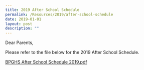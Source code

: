 ```yaml
---
title: 2019 After School Schedule
permalink: /Resources/2019/after-school-schedule
date: 2019-01-01
layout: post
description: ""
---
```

Dear Parents,

  

Please refer to the file below for the 2019 After School Schedule.

  

[BPGHS After School Schedule 2019.pdf](https://www-bpghs-moe-edu-sg-admin.cwp.sg/qql/slot/u148/BPGHS%202019/Announcements%20&%20Updates/2019%20After%20School%20Schedule/BPGHS%20After%20School%20Schedule%202019.pdf)